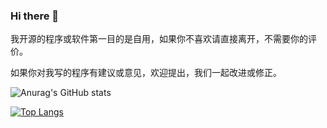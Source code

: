 ### Hi there 👋

我开源的程序或软件第一目的是自用，如果你不喜欢请直接离开，不需要你的评价。

如果你对我写的程序有建议或意见，欢迎提出，我们一起改进或修正。

<!--
**thep0y/thep0y** is a ✨ _special_ ✨ repository because its `README.md` (this file) appears on your GitHub profile.

Here are some ideas to get you started:

- 🔭 I’m currently working on ...
- 🌱 I’m currently learning ...
- 👯 I’m looking to collaborate on ...
- 🤔 I’m looking for help with ...
- 💬 Ask me about ...
- 📫 How to reach me: ...
- 😄 Pronouns: ...
- ⚡ Fun fact: ...
-->


![Anurag's GitHub stats](https://github-readme-stats.vercel.app/api?username=thep0y&show_icons=true&theme=tokyonight)

[![Top Langs](https://github-readme-stats.vercel.app/api/top-langs/?username=thep0y&theme=tokyonight&hide=javascript)](https://github.com/anuraghazra/github-readme-stats)
